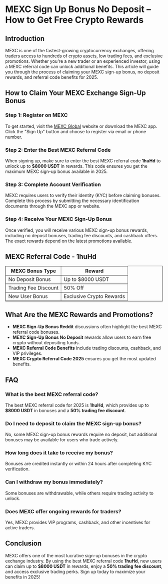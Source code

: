 <h1>MEXC Sign Up Bonus No Deposit – How to Get Free Crypto Rewards</h1>
<h2>Introduction</h2>
<p>MEXC is one of the fastest-growing cryptocurrency exchanges, offering traders access to hundreds of crypto assets, low trading fees, and exclusive promotions. Whether you're a new trader or an experienced investor, using a MEXC referral code can unlock additional benefits. This article will guide you through the process of claiming your MEXC sign-up bonus, no deposit rewards, and referral code benefits for 2025.</p>

<h2>How to Claim Your MEXC Exchange Sign-Up Bonus</h2>
<h3>Step 1: Register on MEXC</h3>
<p>To get started, visit the <a href="https://www.mexc.com/register?inviteCode=mexc-1huHd">MEXC Global</a> website or download the MEXC app. Click the "Sign Up" button and choose to register via email or phone number.</p>

<h3>Step 2: Enter the Best MEXC Referral Code</h3>
<p>When signing up, make sure to enter the best MEXC referral code <strong>1huHd</strong> to unlock up to <strong>$8000 USDT</strong> in rewards. This code ensures you get the maximum MEXC sign-up bonus available in 2025.</p>

<h3>Step 3: Complete Account Verification</h3>
<p>MEXC requires users to verify their identity (KYC) before claiming bonuses. Complete this process by submitting the necessary identification documents through the MEXC app or website.</p>

<h3>Step 4: Receive Your MEXC Sign-Up Bonus</h3>
<p>Once verified, you will receive various MEXC sign-up bonus rewards, including no deposit bonuses, trading fee discounts, and cashback offers. The exact rewards depend on the latest promotions available.</p>

<h2>MEXC Referral Code - 1huHd</h2>
<table border="1">
    <tr>
        <th>MEXC Bonus Type</th>
        <th>Reward</th>
    </tr>
    <tr>
        <td>No Deposit Bonus</td>
        <td>Up to $8000 USDT</td>
    </tr>
    <tr>
        <td>Trading Fee Discount</td>
        <td>50% Off</td>
    </tr>
    <tr>
        <td>New User Bonus</td>
        <td>Exclusive Crypto Rewards</td>
    </tr>
</table>

<h2>What Are the MEXC Rewards and Promotions?</h2>
<ul>
    <li><strong>MEXC Sign-Up Bonus Reddit</strong> discussions often highlight the best MEXC referral code bonuses.</li>
    <li><strong>MEXC Sign-Up Bonus No Deposit</strong> rewards allow users to earn free crypto without depositing funds.</li>
    <li><strong>MEXC Referral Code Benefits</strong> include trading discounts, cashback, and VIP privileges.</li>
    <li><strong>MEXC Crypto Referral Code 2025</strong> ensures you get the most updated benefits.</li>
</ul>

<h2>FAQ</h2>
<h3>What is the best MEXC referral code?</h3>
<p>The best MEXC referral code for 2025 is <strong>1huHd</strong>, which provides up to <strong>$8000 USDT</strong> in bonuses and a <strong>50% trading fee discount</strong>.</p>

<h3>Do I need to deposit to claim the MEXC sign-up bonus?</h3>
<p>No, some MEXC sign-up bonus rewards require no deposit, but additional bonuses may be available for users who trade actively.</p>

<h3>How long does it take to receive my bonus?</h3>
<p>Bonuses are credited instantly or within 24 hours after completing KYC verification.</p>

<h3>Can I withdraw my bonus immediately?</h3>
<p>Some bonuses are withdrawable, while others require trading activity to unlock.</p>

<h3>Does MEXC offer ongoing rewards for traders?</h3>
<p>Yes, MEXC provides VIP programs, cashback, and other incentives for active traders.</p>

<h2>Conclusion</h2>
<p>MEXC offers one of the most lucrative sign-up bonuses in the crypto exchange industry. By using the best MEXC referral code <strong>1huHd</strong>, new users can claim up to <strong>$8000 USDT</strong> in rewards, enjoy a <strong>50% trading fee discount</strong>, and access exclusive trading perks. Sign up today to maximize your benefits in 2025!</p>
